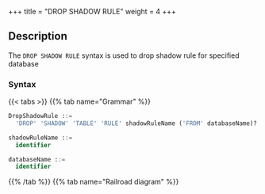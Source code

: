 +++
title = "DROP SHADOW RULE"
weight = 4
+++

## Description

The `DROP SHADOW RULE` syntax is used to drop shadow rule for specified database

### Syntax

{{< tabs >}}
{{% tab name="Grammar" %}}
```sql
DropShadowRule ::=
  'DROP' 'SHADOW' 'TABLE' 'RULE' shadowRuleName ('FROM' databaseName)?

shadowRuleName ::=
  identifier

databaseName ::=
  identifier
```
{{% /tab %}}
{{% tab name="Railroad diagram" %}}
<iframe frameborder="0" name="diagram" id="diagram" width="100%" height="100%"></iframe>
{{% /tab %}}
{{< /tabs >}}

### Supplement

- When databaseName is not specified, the default is the currently used DATABASE. If DATABASE is not used, No database selected will be prompted.

### Example

- Drop shadow rule for specified database

```sql
DROP SHADOW RULE shadow_rule FROM shadow_db;
```

- Drop shadow rule for current database

```sql
DROP SHADOW RULE shadow_rule;
```

### Reserved word

`DROP`, `SHODOW`, `RULE`, `FROM`

### Related links

- [Reserved word](/en/reference/distsql/syntax/reserved-word/)
